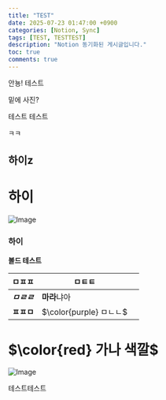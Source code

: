 ```yaml
---
title: "TEST"
date: 2025-07-23 01:47:00 +0900
categories: [Notion, Sync]
tags: [TEST, TESTTEST]
description: "Notion 동기화된 게시글입니다."
toc: true
comments: true
---
```


안뇽! 테스트

밑에 사진?

테스트 테스트 

ㅋㅋ

## 하이z

# 하이

![Image](https://prod-files-secure.s3.us-west-2.amazonaws.com/e6db513d-ec54-40ff-aa74-2487b0bcfe15/d2603aae-bd01-410f-81bd-723443bee6db/%E1%84%89%E1%85%B3%E1%84%8F%E1%85%B3%E1%84%85%E1%85%B5%E1%86%AB%E1%84%89%E1%85%A3%E1%86%BA_2025-03-16_21.31.54.png?X-Amz-Algorithm=AWS4-HMAC-SHA256&X-Amz-Content-Sha256=UNSIGNED-PAYLOAD&X-Amz-Credential=ASIAZI2LB4667RHPIGWJ%2F20250725%2Fus-west-2%2Fs3%2Faws4_request&X-Amz-Date=20250725T063821Z&X-Amz-Expires=3600&X-Amz-Security-Token=IQoJb3JpZ2luX2VjEBYaCXVzLXdlc3QtMiJHMEUCIQCIND%2F3AkexbvJfxRq2HbgoZwOP7NMCIrZus1cDJKA7SQIgPl2JXRuZKWehy5pTDlLHHm6ts5XKCmgsKf6PgFm7MIEq%2FwMIPxAAGgw2Mzc0MjMxODM4MDUiDGfYrXkVVO2YYjc%2BfCrcA9xu6Dt%2BoE3qqXLSwsGug9xdNyBXJIpbpzs8I7uodnIHx0bwKgfN7392NKZDwcl3ptDjc41ph7o8%2BDS%2FFXqu2HSDdDsXqOQrxIHbXM%2F7yZ%2BRqqJZ66dFkK5l7ZpkIrf%2FFjw2wO%2FVFMNk%2FGdbYC6O6%2BePxmHoyMnKwk0Gn1U0Qu6asijwTaEg6HfiidcRK%2FN9y%2FEtjsZfUs3w4yHdttTNO2LAkYY1Wa8Io%2BdFONbFh9NaE4Dq%2BPNtl%2Fyx9QaOnaCppGDh6O%2FzeCaaKNntvbiRFHufrLeClLP5T%2B6gXyta4ik2yTSLQ8L3PKGCgkxifX6ktqqFE82H%2Bg7si5Yubot2BrO5rFxbivul%2BxlIohOUPtnsdYphKhaYAycGVNCNIqpN9tWxnYHPVceqwtOPtuv%2BHPvgjyzAwjvqIU01NDwYSUZ8A2lJpkt6uLiG0GZ5olABFiWUDMvxYAa5m0zK66u3yW%2FHQThnWb0Fj%2FFu8MOni3S0VIIrR%2F%2FT1SyW0TBPbhF%2BsVDFIqVSKdpqfBGPXRx0E2Ln9AgaTnMQQibUAJDy6W0%2Bh%2Fgd6LkU4U3xWCAq0WccWG1pDmJMTy4H5oXMCLHdTc9RMxItulAlyQ9N5qQsHfJR4i5y47kJ7Iyr6mApMK3CjMQGOqUBqBHkvHFeewVuNd1HKc5T5AxXIAknscxASsLDRhDFqkHpAAmbgujw4gx2QS0DdJf7ceybvMBVLp2uccK4gN3TzKwJ4cX8024Il8Edx%2BB%2FQ5N4%2FjDPQupdwujwKp4D9t4k0BUGWDeZu7lw%2FxKcU2t20U%2B8o4bhYqpoR7MKjApVfwTWsmdlg%2B25DlDtWZeBrb1RxdWNUUtoZmmXKy%2FKwmt9U6popc1W&X-Amz-Signature=f62c216b4abee68d6bdab6a80b1d4808ee5b8c7794d6721d7c3e32862e66d57e&X-Amz-SignedHeaders=host&x-amz-checksum-mode=ENABLED&x-id=GetObject)

### 하이

**볼드 테스트**

| ㅁㅍㅍ | ㅁㅌㅌ |   |
| --- | --- | --- |
| ***ㅁㄹㄹ*** | **마라**냐아 |   |
| **ㅍㅍㅁ** | <span>$\color{purple} ㅁㄴㄴ$</span> |   |

# <span>$\color{red} 가나 색깔$</span>

![Image](https://prod-files-secure.s3.us-west-2.amazonaws.com/e6db513d-ec54-40ff-aa74-2487b0bcfe15/e3c80383-cacd-417b-9b44-5d63ef4f796c/%E1%84%89%E1%85%B3%E1%84%8F%E1%85%B3%E1%84%85%E1%85%B5%E1%86%AB%E1%84%89%E1%85%A3%E1%86%BA_2025-03-10_21.58.46.png?X-Amz-Algorithm=AWS4-HMAC-SHA256&X-Amz-Content-Sha256=UNSIGNED-PAYLOAD&X-Amz-Credential=ASIAZI2LB4667RHPIGWJ%2F20250725%2Fus-west-2%2Fs3%2Faws4_request&X-Amz-Date=20250725T063821Z&X-Amz-Expires=3600&X-Amz-Security-Token=IQoJb3JpZ2luX2VjEBYaCXVzLXdlc3QtMiJHMEUCIQCIND%2F3AkexbvJfxRq2HbgoZwOP7NMCIrZus1cDJKA7SQIgPl2JXRuZKWehy5pTDlLHHm6ts5XKCmgsKf6PgFm7MIEq%2FwMIPxAAGgw2Mzc0MjMxODM4MDUiDGfYrXkVVO2YYjc%2BfCrcA9xu6Dt%2BoE3qqXLSwsGug9xdNyBXJIpbpzs8I7uodnIHx0bwKgfN7392NKZDwcl3ptDjc41ph7o8%2BDS%2FFXqu2HSDdDsXqOQrxIHbXM%2F7yZ%2BRqqJZ66dFkK5l7ZpkIrf%2FFjw2wO%2FVFMNk%2FGdbYC6O6%2BePxmHoyMnKwk0Gn1U0Qu6asijwTaEg6HfiidcRK%2FN9y%2FEtjsZfUs3w4yHdttTNO2LAkYY1Wa8Io%2BdFONbFh9NaE4Dq%2BPNtl%2Fyx9QaOnaCppGDh6O%2FzeCaaKNntvbiRFHufrLeClLP5T%2B6gXyta4ik2yTSLQ8L3PKGCgkxifX6ktqqFE82H%2Bg7si5Yubot2BrO5rFxbivul%2BxlIohOUPtnsdYphKhaYAycGVNCNIqpN9tWxnYHPVceqwtOPtuv%2BHPvgjyzAwjvqIU01NDwYSUZ8A2lJpkt6uLiG0GZ5olABFiWUDMvxYAa5m0zK66u3yW%2FHQThnWb0Fj%2FFu8MOni3S0VIIrR%2F%2FT1SyW0TBPbhF%2BsVDFIqVSKdpqfBGPXRx0E2Ln9AgaTnMQQibUAJDy6W0%2Bh%2Fgd6LkU4U3xWCAq0WccWG1pDmJMTy4H5oXMCLHdTc9RMxItulAlyQ9N5qQsHfJR4i5y47kJ7Iyr6mApMK3CjMQGOqUBqBHkvHFeewVuNd1HKc5T5AxXIAknscxASsLDRhDFqkHpAAmbgujw4gx2QS0DdJf7ceybvMBVLp2uccK4gN3TzKwJ4cX8024Il8Edx%2BB%2FQ5N4%2FjDPQupdwujwKp4D9t4k0BUGWDeZu7lw%2FxKcU2t20U%2B8o4bhYqpoR7MKjApVfwTWsmdlg%2B25DlDtWZeBrb1RxdWNUUtoZmmXKy%2FKwmt9U6popc1W&X-Amz-Signature=e8a5e011be23a3284408aee0598b19bd7df18b9c99780221484af290e249e025&X-Amz-SignedHeaders=host&x-amz-checksum-mode=ENABLED&x-id=GetObject)

테스트테스트


